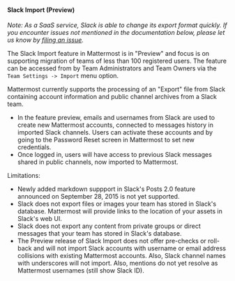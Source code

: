 #### Slack Import (Preview)

*Note: As a SaaS service, Slack is able to change its export format quickly. If you encounter issues not mentioned in the documentation below, please let us know by [filing an issue](https://github.com/mattermost/platform/issues).*

The Slack Import feature in Mattermost is in "Preview" and focus is on supporting migration of teams of less than 100 registered users. The feature can be accessed from by Team Administrators and Team Owners via the `Team Settings -> Import` menu option. 

Mattermost currently supports the processing of an "Export" file from Slack containing account information and public channel archives from a Slack team.   

- In the feature preview, emails and usernames from Slack are used to create new Mattermost accounts, connected to messages history in imported Slack channels. Users can activate these accounts and by going to the Password Reset screen in Mattermost to set new credentials. 
- Once logged in, users will have access to previous Slack messages shared in public channels, now imported to Mattermost.  

Limitations: 

- Newly added markdown suppport in Slack's Posts 2.0 feature announced on September 28, 2015 is not yet supported. 
- Slack does not export files or images your team has stored in Slack's database. Mattermost will provide links to the location of your assets in Slack's web UI.
- Slack does not export any content from private groups or direct messages that your team has stored in Slack's database. 
- The Preview release of Slack Import does not offer pre-checks or roll-back and will not import Slack accounts with username or email address collisions with existing Mattermost accounts. Also, Slack channel names with underscores will not import. Also, mentions do not yet resolve as Mattermost usernames (still show Slack ID).

